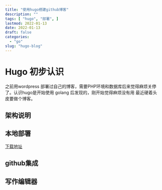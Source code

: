 ```yaml
---
title: "使用hugo搭建github博客"
description: ""
tags: [ "hugo", "部署", ]
lastmod: 2022-01-13
date: 2022-01-13
draft: false
categories:
  - "go"
slug: "hugo-blog"
---
```

# Hugo 初步认识
之前用wordpress 部署过自己的博客，需要PHP环境和数据库后来觉得麻烦关停了。认识hugo是开始使用 golang 后发现的，刚开始觉得麻烦没有用
最近硬着头皮要做个博客。
## 架构说明
 
## 本地部署
[下载地址](https://github.com/gohugoio/hugo/releases)
## github集成
## 写作编辑器